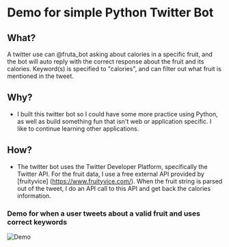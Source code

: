 # Demo for simple Python Twitter Bot

## What?

A twitter use can @fruta_bot asking about calories in a specific fruit, and the bot will auto reply with the correct response about the fruit and its calories. Keyword(s) is specified to "calories", and can filter out what fruit is mentioned in the tweet.

## Why?

* I built this twitter bot so I could have some more practice using Python, as well as build something fun that isn't web or application specific. I like to continue learning other applications.

## How?

* The twitter bot uses the Twitter Developer Platform, specifically the Twitter API. For the fruit data, I use a free external API provided by [fruityvice] (https://www.fruityvice.com/). When the fruit string is parsed out of the tweet, I do an API call to this API and get back the calories information.

### Demo for when a user tweets about a valid fruit and uses correct keywords
![Demo](https://user-images.githubusercontent.com/32501779/200094262-761d5cfd-6b38-481f-b38d-e55789412b27.gif)
